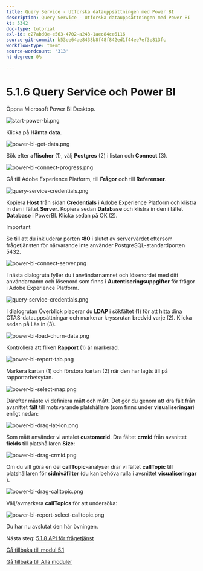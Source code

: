 ```yaml
---
title: Query Service - Utforska datauppsättningen med Power BI
description: Query Service - Utforska datauppsättningen med Power BI
kt: 5342
doc-type: tutorial
exl-id: c27abd0e-e563-4702-a243-1aec84ce6116
source-git-commit: b53ee64ae8438b8f48f842ed1f44ee7ef3e813fc
workflow-type: tm+mt
source-wordcount: '313'
ht-degree: 0%

---
```


# 5.1.6 Query Service och Power BI

Öppna Microsoft Power BI Desktop.

![start-power-bi.png](./images/start-power-bi.png)

Klicka på **Hämta data**.

![power-bi-get-data.png](./images/power-bi-get-data.png)

Sök efter **affischer** (1), välj **Postgres** (2) i listan och **Connect** (3).

![power-bi-connect-progress.png](./images/power-bi-connect-progress.png)

Gå till Adobe Experience Platform, till **Frågor** och till **Referenser**.

![query-service-credentials.png](./images/query-service-credentials.png)

Kopiera **Host** från sidan **Credentials** i Adobe Experience Platform och klistra in den i fältet **Server**. Kopiera sedan **Database** och klistra in den i fältet **Database** i PowerBI. Klicka sedan på OK (2).

>[!IMPORTANT]
>
>Se till att du inkluderar porten **:80** i slutet av servervärdet eftersom frågetjänsten för närvarande inte använder PostgreSQL-standardporten 5432.

![power-bi-connect-server.png](./images/power-bi-connect-server.png)

I nästa dialogruta fyller du i användarnamnet och lösenordet med ditt användarnamn och lösenord som finns i **Autentiseringsuppgifter** för frågor i Adobe Experience Platform.

![query-service-credentials.png](./images/query-service-credentials.png)

I dialogrutan Överblick placerar du **LDAP** i sökfältet (1) för att hitta dina CTAS-datauppsättningar och markerar kryssrutan bredvid varje (2). Klicka sedan på Läs in (3).

![power-bi-load-churn-data.png](./images/power-bi-load-churn-data.png)

Kontrollera att fliken **Rapport** (1) är markerad.

![power-bi-report-tab.png](./images/power-bi-report-tab.png)

Markera kartan (1) och förstora kartan (2) när den har lagts till på rapportarbetsytan.

![power-bi-select-map.png](./images/power-bi-select-map.png)

Därefter måste vi definiera mått och mått. Det gör du genom att dra fält från avsnittet **fält** till motsvarande platshållare (som finns under **visualiseringar**) enligt nedan:

![power-bi-drag-lat-lon.png](./images/power-bi-drag-lat-lon.png)

Som mått använder vi antalet **customerId**. Dra fältet **crmid** från avsnittet **fields** till platshållaren **Size**:

![power-bi-drag-crmid.png](./images/power-bi-drag-crmid.png)

Om du vill göra en del **callTopic**-analyser drar vi fältet **callTopic** till platshållaren för **sidnivåfilter** (du kan behöva rulla i avsnittet **visualiseringar** ).

![power-bi-drag-calltopic.png](./images/power-bi-drag-calltopic.png)

Välj/avmarkera **callTopics** för att undersöka:

![power-bi-report-select-calltopic.png](./images/power-bi-report-select-calltopic.png)

Du har nu avslutat den här övningen.

Nästa steg: [5.1.8 API för frågetjänst](./ex8.md)

[Gå tillbaka till modul 5.1](./query-service.md)

[Gå tillbaka till Alla moduler](../../../overview.md)
